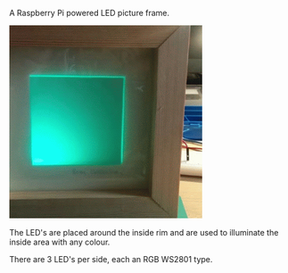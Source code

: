 A Raspberry Pi powered LED picture frame.

![LED Frame](docs/frame.gif)

The LED's are placed around the inside rim and are used to illuminate the inside area with any colour.

There are 3 LED's per side, each an RGB WS2801 type.


